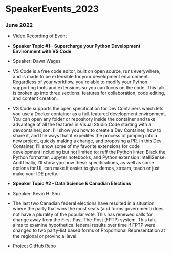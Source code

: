 # SpeakerEvents_2023

### June 2022
  * [Video Recording of Event](https://www.youtube.com/watch?v=MYKYksteNMM&t=6493s)
  * **Speaker Topic #1 - Supercharge your Python Development Environment with VS Code**
  * Speaker: Dawn Wages
  * VS Code is a free code editor, built on open source, runs everywhere, and is made to be extensible for your development environment. Regardless of your workflow, you're able to modify your Python supporting tools and extensions so you can focus on the code. This talk is broken up into three sections: features for collaboration, code editing, and content creation.
  * VS Code supports the open specification for Dev Containers which lets you use a Docker container as a full-featured development environment. You can open any folder or repository inside the container and take advantage of all the features in Visual Studio Code starting with a devcontainer.json. I'll show you how to create a Dev Container, how to share it, and the ways that it expedites the process of jumping into a new project, quickly making a change, and proposing a PR. In this Dev Container, I'll show some of my favorite extensions for code development including but not limited to: ruff the Python linter, Black the Python formatter, Jupyter notebooks, and Python extension IntelliSense. And finally, I'll show you how these specifications, as well as some options for UI, can make it easier to give demos, stream, teach or just make your IDE pretty.

  * **Speaker Topic #2 - Data Science & Canadian Elections**
  * Speaker: Kevin H. Shu
  * The last two Canadian federal elections have resulted in a situation where the party that wins the most seats (and forms government) does not have a plurality of the popular vote. This has renewed calls for change away from the First-Past-The-Post (FPTP) system. This talk aims to examine hypothetical federal results over time if FPTP were changed to two party-list based forms of Proportional Representation at the regional or provincial level.
  * [Project GitHub Repo](https://github.com/FAE-Sonata/Elections_Regional_PR)
